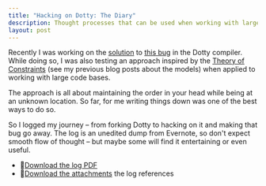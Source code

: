 ```yaml
---
title: "Hacking on Dotty: The Diary"
description: Thought processes that can be used when working with large code bases
layout: post
---
```


Recently I was working on the [solution](https://github.com/lampepfl/dotty/pull/6023) to [this bug](https://github.com/lampepfl/dotty/issues/5980) in the Dotty compiler. While doing so, I was also testing an approach inspired by the [Theory of Constraints](https://www.wikiwand.com/en/Theory_of_constraints) (see my previous blog posts about the models) when applied to working with large code bases.

<!-- more -->

The approach is all about maintaining the order in your head while being at an unknown location. So far, for me writing things down was one of the best ways to do so.

So I logged my journey – from forking Dotty to hacking on it and making that bug go away. The log is an unedited dump from Evernote, so don't expect smooth flow of thought – but maybe some will find it entertaining or even useful.

- 💾[Download the log PDF](/post_assets/2019-03-13-dotty-6023/Dotty-pr-6023.pdf)
- 💾[Download the attachments](/post_assets/2019-03-13-dotty-6023/dotty-pr-6023-attachments.zip) the log references
